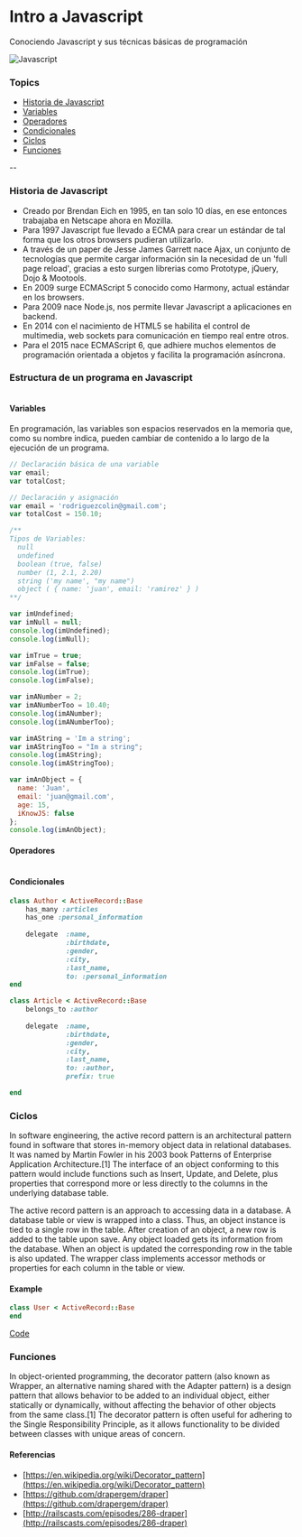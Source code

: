 # Intro a Javascript

Conociendo Javascript y sus técnicas básicas de programación

![Javascript](http://gregfranko.com/images/JavaScript-logo-small.png)

### Topics

* [Historia de Javascript](#law-of-demeter)
* [Variables](#activerecord)
* [Operadores](#presenters)
* [Condicionales](#single-responsibility-principle)
* [Ciclos](#null-object-pattern)
* [Funciones](#factory)

--

### Historia de Javascript

* Creado por Brendan Eich en 1995, en tan solo 10 días, en ese entonces trabajaba en Netscape ahora en Mozilla.
* Para 1997 Javascript fue llevado a ECMA para crear un estándar de tal forma que los otros browsers pudieran utilizarlo.
* A través de un paper de Jesse James Garrett nace Ajax, un conjunto de tecnologías que permite cargar información sin la necesidad de un 'full page reload', gracias a esto surgen librerias como Prototype, jQuery, Dojo & Mootools.
* En 2009 surge ECMAScript 5 conocido como Harmony, actual estándar en los browsers.
* Para 2009 nace Node.js, nos permite llevar Javascript a aplicaciones en backend.
* En 2014 con el nacimiento de HTML5 se habilita el control de multimedia, web sockets para comunicación en tiempo real entre otros.
* Para el 2015 nace ECMAScript 6, que adhiere muchos elementos de programación orientada a objetos y facilita la programación asíncrona.

### Estructura de un programa en Javascript

```javascript
```

#### Variables

En programación, las variables son espacios reservados en la memoria que, como su nombre indica, pueden cambiar de contenido a lo largo de la ejecución de un programa.

```javascript
// Declaración básica de una variable
var email;
var totalCost;

// Declaración y asignación
var email = 'rodriguezcolin@gmail.com';
var totalCost = 150.10;

/**
Tipos de Variables:
  null
  undefined
  boolean (true, false)
  number (1, 2.1, 2.20)
  string ('my name', "my name")
  object ( { name: 'juan', email: 'ramirez' } )
**/

var imUndefined;
var imNull = null;
console.log(imUndefined);
console.log(imNull);

var imTrue = true;
var imFalse = false;
console.log(imTrue);
console.log(imFalse);

var imANumber = 2;
var imANumberToo = 10.40;
console.log(imANumber);
console.log(imANumberToo);

var imAString = 'Im a string';
var imAStringToo = "Im a string";
console.log(imAString);
console.log(imAStringToo);

var imAnObject = {
  name: 'Juan',
  email: 'juan@gmail.com',
  age: 15,
  iKnowJS: false
};
console.log(imAnObject);
```

#### Operadores

```javascript
```

#### Condicionales

```ruby
class Author < ActiveRecord::Base
	has_many :articles
	has_one :personal_information
	
	delegate  :name,
	          :birthdate,
	          :gender,
	          :city,
	          :last_name,
	          to: :personal_information
end

class Article < ActiveRecord::Base
	belongs_to :author
	
	delegate  :name,
	          :birthdate,
	          :gender,
	          :city,
	          :last_name,
	          to: :author,
	          prefix: true

end
```

### Ciclos

In software engineering, the active record pattern is an architectural pattern found in software that stores in-memory object data in relational databases. It was named by Martin Fowler in his 2003 book Patterns of Enterprise Application Architecture.[1] The interface of an object conforming to this pattern would include functions such as Insert, Update, and Delete, plus properties that correspond more or less directly to the columns in the underlying database table.

The active record pattern is an approach to accessing data in a database. A database table or view is wrapped into a class. Thus, an object instance is tied to a single row in the table. After creation of an object, a new row is added to the table upon save. Any object loaded gets its information from the database. When an object is updated the corresponding row in the table is also updated. The wrapper class implements accessor methods or properties for each column in the table or view.

#### Example

```ruby
class User < ActiveRecord::Base
end
```

[Code](active_record)

### Funciones

In object-oriented programming, the decorator pattern (also known as Wrapper, an alternative naming shared with the Adapter pattern) is a design pattern that allows behavior to be added to an individual object, either statically or dynamically, without affecting the behavior of other objects from the same class.[1] The decorator pattern is often useful for adhering to the Single Responsibility Principle, as it allows functionality to be divided between classes with unique areas of concern.


#### Referencias

- [https://en.wikipedia.org/wiki/Decorator_pattern](https://en.wikipedia.org/wiki/Decorator_pattern)
- [https://github.com/drapergem/draper](https://github.com/drapergem/draper)
- [http://railscasts.com/episodes/286-draper](http://railscasts.com/episodes/286-draper)
